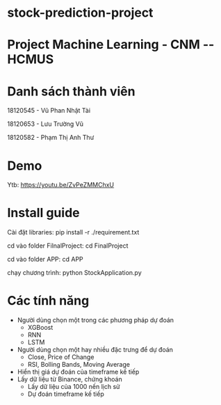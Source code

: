 # stock-prediction-project
# Project Machine Learning - CNM -- HCMUS

# Danh sách thành viên
  18120545 - Vũ Phan Nhật Tài
  
  18120653 - Lưu Trường Vũ
  
  18120582 - Phạm Thị Anh Thư
  
# Demo
  Ytb: https://youtu.be/ZvPeZMMChxU
 
 
# Install guide
  Cài đặt libraries: pip install -r ./requirement.txt
  
  cd vào folder FilnalProject: cd FinalProject
  
  cd vào folder APP: cd APP
  
  chạy chương trình: python StockApplication.py
  
# Các tính năng
  * Người dùng chọn một trong các phương pháp dự đoán
      * XGBoost
      * RNN
      * LSTM
  * Người dùng chọn một hay nhiều đặc trưng để dự đoán
      * Close, Price of Change
      * RSI, Bolling Bands, Moving Average
  * Hiển thị giá dự đoán của timeframe kế tiếp
  * Lấy dữ liệu từ Binance, chứng khoán
      * Lấy dữ liệu của 1000 nến lịch sử
      * Dự đoán timeframe kế tiếp

  
